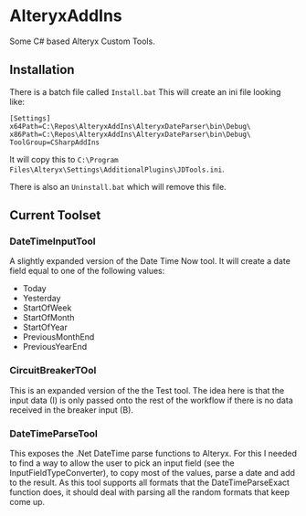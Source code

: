 # AlteryxAddIns
Some C# based Alteryx Custom Tools.

## Installation

There is a batch file called `Install.bat`
This will create an ini file looking like:

```
[Settings]
x64Path=C:\Repos\AlteryxAddIns\AlteryxDateParser\bin\Debug\
x86Path=C:\Repos\AlteryxAddIns\AlteryxDateParser\bin\Debug\
ToolGroup=CSharpAddIns
```
It will copy this to `C:\Program Files\Alteryx\Settings\AdditionalPlugins\JDTools.ini`.

There is also an `Uninstall.bat` which will remove this file.

## Current Toolset

### DateTimeInputTool
A slightly expanded version of the Date Time Now tool. It will create a date field equal to one of the following values:
* Today
* Yesterday
* StartOfWeek
* StartOfMonth
* StartOfYear
* PreviousMonthEnd
* PreviousYearEnd

### CircuitBreakerTOol
This is an expanded version of the the Test tool. The idea here is that the input data (I) is only passed onto the rest of the workflow if there is no data received in the breaker input (B). 

### DateTimeParseTool
This exposes the .Net DateTime parse functions to Alteryx. For this I needed to find a way to allow the user to pick an input field (see the InputFieldTypeConverter), to copy most of the values, parse a date and add to the result. As this tool supports all formats that the DateTimeParseExact function does, it should deal with parsing all the random formats that keep come up.

